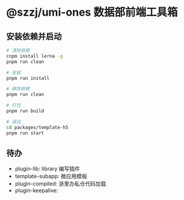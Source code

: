 # @szzj/umi-ones 数据部前端工具箱

## 安装依赖并启动

```bash
# 清除依赖
cnpm install lerna -g
pnpm run clean

# 安装
pnpm run install

# 移除依赖
pnpm run clean

# 打包
pnpm run build

# 调试
cd packages/template-h5
pnpm run start
```

## 待办

- plugin-lib: library 编写插件
- template-subapp: 微应用模板
- plugin-compiled: 浙里办私仓代码加载
- plugin-keepalive:
